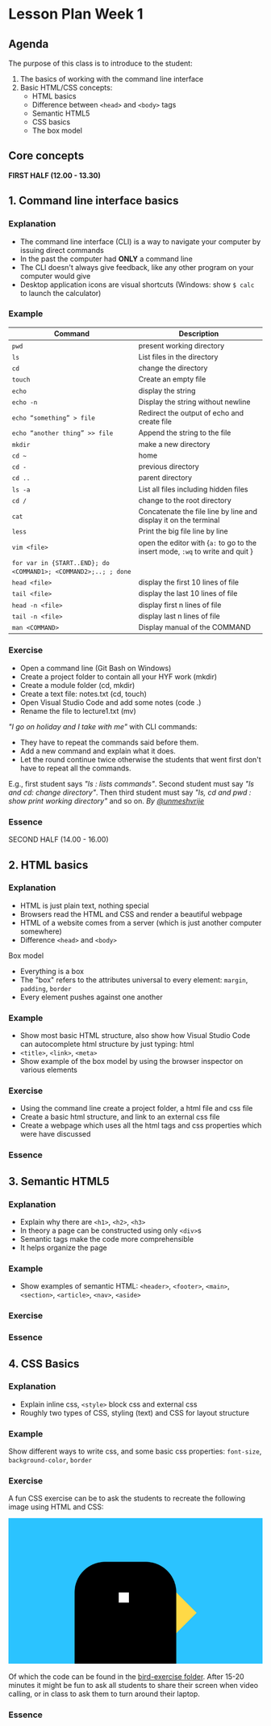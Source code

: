 # Lesson Plan Week 1

## Agenda

The purpose of this class is to introduce to the student:

1. The basics of working with the command line interface
2. Basic HTML/CSS concepts:
    - HTML basics
    - Difference between `<head>` and `<body>` tags
    - Semantic HTML5
    - CSS basics
    - The box model

## Core concepts

**FIRST HALF (12.00 - 13.30)**

## 1. Command line interface basics

### Explanation

-   The command line interface (CLI) is a way to navigate your computer by issuing direct commands
-   In the past the computer had **ONLY** a command line
-   The CLI doesn't always give feedback, like any other program on your computer would give
-   Desktop application icons are visual shortcuts (Windows: show `$ calc` to launch the calculator)

### Example

| Command                                                         | Description                                                                                |
| --------------------------------------------------------------- | ------------------------------------------------------------------------------------------ |
| `pwd`                                                           | present working directory                                                                  |
| `ls`                                                            | List files in the directory                                                                |
| `cd`                                                            | change the directory                                                                       |
| `touch`                                                         | Create an empty file                                                                       |
| `echo`                                                          | display the string                                                                         |
| `echo -n`                                                       | Display the string without newline                                                         |
| `echo “something” > file`                                       | Redirect the output of echo and create file                                                |
| `echo “another thing” >> file`                                  | Append the string to the file                                                              |
| `mkdir`                                                         | make a new directory                                                                       |
| `cd ~`                                                          | home                                                                                       |
| `cd -`                                                          | previous directory                                                                         |
| `cd ..`                                                         | parent directory                                                                           |
| `ls -a`                                                         | List all files including hidden files                                                      |
| `cd /`                                                          | change to the root directory                                                               |
| `cat`                                                           | Concatenate the file line by line and display it on the terminal                           |
| `less`                                                          | Print the big file line by line                                                            |
| `vim <file>`                                                    | open the editor with <file> {`a:` to go to the insert mode, <ESC>`:wq` to write and quit } |
| `for var in {START..END}; do <COMMAND1>; <COMMAND2>;..; ; done` |                                                                                            |
| `head <file>`                                                   | display the first 10 lines of file                                                         |
| `tail <file>`                                                   | display the last 10 lines of file                                                          |
| `head -n <file>`                                                | display first n lines of file                                                              |
| `tail -n <file>`                                                | display last n lines of file                                                               |
| `man <COMMAND>`                                                 | Display manual of the COMMAND                                                              |

### Exercise

-   Open a command line (Git Bash on Windows)
-   Create a project folder to contain all your HYF work (mkdir)
-   Create a module folder (cd, mkdir)
-   Create a text file: notes.txt (cd, touch)
-   Open Visual Studio Code and add some notes (code .)
-   Rename the file to lecture1.txt (mv)

_"I go on holiday and I take with me"_ with CLI commands:

-   They have to repeat the commands said before them.
-   Add a new command and explain what it does.
-   Let the round continue twice otherwise the students that went first don't have to repeat all the commands.

E.g., first student says _"ls : lists commands"_. Second student must say _"ls and cd: change directory"_. Then third student must say _"ls, cd and pwd : show print working directory"_ and so on.
_By [@unmeshvrije](https://github.com/unmeshvrije)_

### Essence

SECOND HALF (14.00 - 16.00)

## 2. HTML basics

### Explanation

-   HTML is just plain text, nothing special
-   Browsers read the HTML and CSS and render a beautiful webpage
-   HTML of a website comes from a server (which is just another computer somewhere)
-   Difference `<head>` and `<body>`

Box model

-   Everything is a box
-   The "box" refers to the attributes universal to every element: `margin`, `padding`, `border`
-   Every element pushes against one another

### Example

-   Show most basic HTML structure, also show how Visual Studio Code can autocomplete html structure by just typing: html
-   `<title>`, `<link>`, `<meta>`
-   Show example of the box model by using the browser inspector on various elements

### Exercise

-   Using the command line create a project folder, a html file and css file
-   Create a basic html structure, and link to an external css file
-   Create a webpage which uses all the html tags and css properties which were have discussed

### Essence

## 3. Semantic HTML5

### Explanation

-   Explain why there are `<h1>`, `<h2>`, `<h3>`
-   In theory a page can be constructed using only `<div>`s
-   Semantic tags make the code more comprehensible
-   It helps organize the page

### Example

-   Show examples of semantic HTML: `<header>`, `<footer>`, `<main>`, `<section>`, `<article>`, `<nav>`, `<aside>`

### Exercise

### Essence

## 4. CSS Basics

### Explanation

-   Explain inline css, `<style>` block css and external css
-   Roughly two types of CSS, styling (text) and CSS for layout structure

### Example

Show different ways to write css, and some basic css properties: `font-size`, `background-color`, `border`

### Exercise

A fun CSS exercise can be to ask the students to recreate the following image using HTML and CSS:

![Bird created with HTML and CSS](bird-exercise/bird.png)

Of which the code can be found in the [bird-exercise folder](bird-exercise). After 15-20 minutes it might be fun to ask all students to share their screen when video calling, or in class to ask them to turn around their laptop.

### Essence
